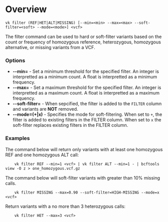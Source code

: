# Overview

```
vk filter (REF|HET|ALT|MISSING) [--min=<min> --max=<max> --soft-filter=<soft> --mode=<mode>] <vcf>
```

The filter command can be used to hard or soft-filter variants based on the count or frequency of homozygous reference, heterozygous, homozygous alternative, or missing variants from a  VCF.

### Options

* __--min=<min>__ - Set a minimum threshold for the specified filter. An integer is interpretted as a minimum count. A float is interpretted as a minimum frequency.
* __--max=<max>__ - Set a maximum threshold for the specified filter. An integer is interpretted as a maximum count. A float is interpretted as a maximum frequency.
* __--soft-filter=<soft>__ - When sepcified, the filter is added to the `FILTER` column and variants are __NOT__ removed.
* __--mode=(+|x)__ - Specifies the mode for soft-filtering. When set to `+`, the filter is added to existing filters in the FILTER column. When set to `x` the soft-filter replaces existing filters in the FILTER column.

### Examples

The command below will return only variants with at least one homozygous REF and one homozygous ALT call:

```
    vk filter REF --min=1 <vcf> | vk filter ALT --min=1 - | bcftools view -O z > one_homozygous.vcf.gz
```

The command below will soft-filter variants with greater than 10% missing calls.

```
    vk filter MISSING --max=0.90 --soft-filter=HIGH-MISSING --mode=x <vcf>
```

Return variants with a no more than 3 heterozygous calls:

```
    vk filter HET --max=3 <vcf>
```